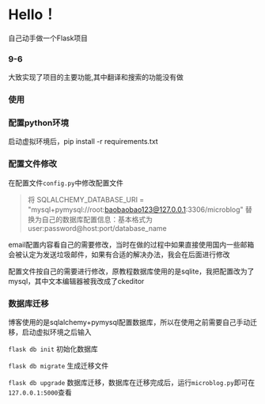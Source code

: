 # Hello！
自己动手做一个Flask项目
### 9-6
大致实现了项目的主要功能,其中翻译和搜索的功能没有做

### 使用

  ### 配置python环境

  启动虚拟环境后，pip install -r requirements.txt

  ### 配置文件修改

  在配置文件`config.py`中修改配置文件

  > 将 SQLALCHEMY_DATABASE_URI = "mysql+pymysql://root:baobaobao123@127.0.0.1:3306/microblog" 替换为自己的数据库配置信息：基本格式为user:password@host:port/database_name

  email配置内容看自己的需要修改，当时在做的过程中如果直接使用国内一些邮箱会被认定为发送垃圾邮件，如果有合适的解决办法，我会在后面进行修改

  配置文件按自己的需要进行修改，原教程数据库使用的是sqlite，我把配置改为了mysql，其中文本编辑器被我改成了ckeditor

  ### 数据库迁移

  博客使用的是sqlalchemy+pymysql配置数据库，所以在使用之前需要自己手动迁移，启动虚拟环境之后输入

  ```flask db init```
  初始化数据库

  ```flask db migrate```
  生成迁移文件

  ```flask db upgrade```
  数据库迁移，数据库在迁移完成后，运行`microblog.py`即可在`127.0.0.1:5000`查看
